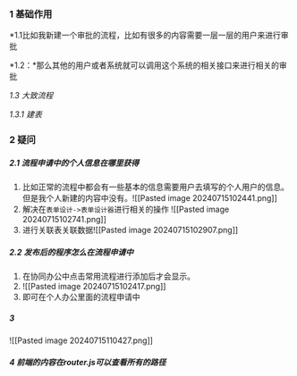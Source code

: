 
### 1 基础作用

*1.1比如我新建一个审批的流程，比如有很多的内容需要一层一层的用户来进行审批


*1.2：*那么其他的用户或者系统就可以调用这个系统的相关接口来进行相关的审批 


*1.3 大致流程*

*1.3.1 建表*


### 2 疑问

##### 2.1 流程申请中的个人信息在哪里获得
1. 比如正常的流程中都会有一些基本的信息需要用户去填写的个人用户的信息。但是我个人新建的内容中没有。![[Pasted image 20240715102441.png]]
2. 解决在`表单设计->表单设计器`进行相关的操作 ![[Pasted image 20240715102741.png]]
3. 进行关联表关联数据![[Pasted image 20240715102907.png]]

##### 2.2 发布后的程序怎么在流程申请中
1. 在协同办公中点击常用流程进行添加后才会显示。
2. ![[Pasted image 20240715102417.png]]
3. 即可在个人办公里面的流程申请中




##### 3

![[Pasted image 20240715110427.png]]

##### 4 前端的内容在router.js可以查看所有的路径